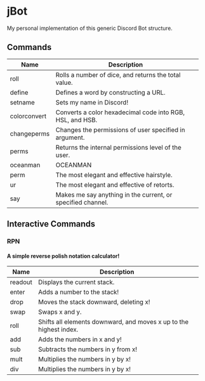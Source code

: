 # jBot
My personal implementation of this generic Discord Bot structure.

## Commands
Name | Description
---- | ----
roll | Rolls a number of dice, and returns the total value.
define | Defines a word by constructing a URL.
setname | Sets my name in Discord!
colorconvert | Converts a color hexadecimal code into RGB, HSL, and HSB.
changeperms | Changes the permissions of user specified in argument.
perms | Returns the internal permissions level of the user.
oceanman | OCEANMAN
perm | The most elegant and effective hairstyle.
ur | The most elegant and effective of retorts.
say | Makes me say anything in the current, or specified channel.

## Interactive Commands
### RPN
#### A simple reverse polish notation calculator!
Name | Description
---- | ----
readout | Displays the current stack.
enter | Adds a number to the stack!
drop | Moves the stack downward, deleting x!
swap | Swaps x and y.
roll | Shifts all elements downward, and moves x up to the highest index.
add | Adds the numbers in x and y!
sub | Subtracts the numbers in y from x!
mult | Multiplies the numbers in y by x!
div | Multiplies the numbers in y by x!

